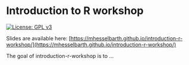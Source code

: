 
# Introduction to R workshop

<!-- badges: start -->
[![License: GPL v3](https://img.shields.io/badge/License-GPLv3-blue.svg)](https://www.gnu.org/licenses/gpl-3.0)
<!-- badges: end -->

Slides are available here: [https://mhesselbarth.github.io/introduction-r-workshop/](https://mhesselbarth.github.io/introduction-r-workshop/)

The goal of introduction-r-workshop is to ...

